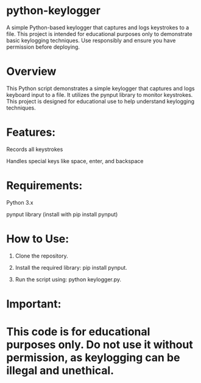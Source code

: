 # python-keylogger
A simple Python-based keylogger that captures and logs keystrokes to a file. This project is intended for educational purposes only to demonstrate basic keylogging techniques. Use responsibly and ensure you have permission before deploying.

# Overview
This Python script demonstrates a simple keylogger that captures and logs keyboard input to a file. It utilizes the pynput library to monitor keystrokes. This project is designed for educational use to help understand keylogging techniques.

# Features:

Records all keystrokes

Handles special keys like space, enter, and backspace


# Requirements:

Python 3.x

pynput library (install with pip install pynput)


# How to Use:

1. Clone the repository.


2. Install the required library: pip install pynput.


3. Run the script using: python keylogger.py.

# Important:
# This code is for educational purposes only. Do not use it without permission, as keylogging can be illegal and unethical.
